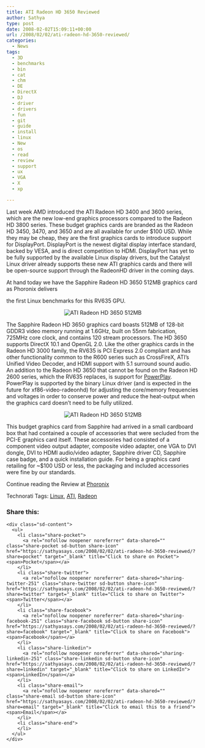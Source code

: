 ```yaml
---
title: ATI Radeon HD 3650 Reviewed
author: Sathya
type: post
date: 2008-02-02T15:09:11+00:00
url: /2008/02/02/ati-radeon-hd-3650-reviewed/
categories:
  - News
tags:
  - 3D
  - benchmarks
  - bin
  - cat
  - chm
  - DE
  - DirectX
  - DJ
  - driver
  - drivers
  - fun
  - git
  - guide
  - install
  - linux
  - New
  - os
  - read
  - review
  - support
  - ux
  - VGA
  - X
  - xp

---
```

Last week AMD introduced the ATI Radeon HD 3400 and 3600 series, which are the new low-end graphics processors compared to the Radeon HD 3800 series. These budget graphics cards are branded as the Radeon HD 3450, 3470, and 3650 and are all available for under $100 USD. While they may be cheap, they are the first graphics cards to introduce support for DisplayPort. DisplayPort is the newest digital display interface standard, backed by VESA, and is direct competition to HDMI. DisplayPort has yet to be fully supported by the available Linux display drivers, but the Catalyst Linux driver already supports these new ATI graphics cards and there will be open-source support through the RadeonHD driver in the coming days.

At hand today we have the Sapphire Radeon HD 3650 512MB graphics card as Phoronix delivers
  
the first Linux benchmarks for this RV635 GPU.

<p align="center">
  <img src="http://www.phoronix.net/image.php?id=985&image=sapphire_hd3650_pkg" title="ATI Radeon HD 3650 512MB" />
</p>

<p align="left">
  The Sapphire Radeon HD 3650 graphics card boasts 512MB of 128-bit GDDR3 video memory running at 1.6GHz, built on 55nm fabrication, 725MHz core clock, and contains 120 stream processors. The HD 3650 supports DirectX 10.1 and OpenGL 2.0. Like the other graphics cards in the Radeon HD 3000 family, the RV635 is PCI Express 2.0 compliant and has other functionality common to the R600 series such as CrossFireX, ATI&#8217;s Unified Video Decoder, and HDMI support with 5.1 surround sound audio. An addition to the Radeon HD 3650 that cannot be found on the Radeon HD 2600 series, which the RV635 replaces, is support for <a href="http://www.phoronix.com/vr.php?view=6401" target="_blank">PowerPlay</a>. PowerPlay is supported by the binary Linux driver (and is expected in the future for xf86-video-radeonhd) for adjusting the core/memory frequencies and voltages in order to conserve power and reduce the heat-output when the graphics card doesn&#8217;t need to be fully utilized.
</p>

<p align="center">
  <img src="http://www.phoronix.net/image.php?id=985&image=sapphire_hd3650_conts" title="ATI Radeon HD 3650 512MB" />
</p>

<p align="left">
  This budget graphics card from Sapphire had arrived in a small cardboard box that had contained a couple of accessories that were secluded from the PCI-E graphics card itself. These accessories had consisted of a component video output adapter, composite video adapter, one VGA to DVI dongle, DVI to HDMI audio/video adapter, Sapphire driver CD, Sapphire case badge, and a quick installation guide. For being a graphics card retailing for ~$100 USD or less, the packaging and included accessories were fine by our standards.
</p>

<p align="left">
  Continue reading the Review at <a href="http://www.phoronix.com/scan.php?page=article&item=985&num=1">Phoronix</a><br /> <a href="http://www.phoronix.com/scan.php?page=article&item=985&num=1"></a>
</p>

Technorati Tags: <a href="http://technorati.com/tag/Linux" class="performancingtags" rel="tag">Linux</a>, <a href="http://technorati.com/tag/ATI" class="performancingtags" rel="tag">ATI</a>, <a href="http://technorati.com/tag/Radeon" class="performancingtags" rel="tag">Radeon</a>

<div class="sharedaddy sd-sharing-enabled">
  <div class="robots-nocontent sd-block sd-social sd-social-icon-text sd-sharing">
    <h3 class="sd-title">
      Share this:
    </h3>
    
    <div class="sd-content">
      <ul>
        <li class="share-pocket">
          <a rel="nofollow noopener noreferrer" data-shared="" class="share-pocket sd-button share-icon" href="https://sathyasays.com/2008/02/02/ati-radeon-hd-3650-reviewed/?share=pocket" target="_blank" title="Click to share on Pocket"><span>Pocket</span></a>
        </li>
        <li class="share-twitter">
          <a rel="nofollow noopener noreferrer" data-shared="sharing-twitter-251" class="share-twitter sd-button share-icon" href="https://sathyasays.com/2008/02/02/ati-radeon-hd-3650-reviewed/?share=twitter" target="_blank" title="Click to share on Twitter"><span>Twitter</span></a>
        </li>
        <li class="share-facebook">
          <a rel="nofollow noopener noreferrer" data-shared="sharing-facebook-251" class="share-facebook sd-button share-icon" href="https://sathyasays.com/2008/02/02/ati-radeon-hd-3650-reviewed/?share=facebook" target="_blank" title="Click to share on Facebook"><span>Facebook</span></a>
        </li>
        <li class="share-linkedin">
          <a rel="nofollow noopener noreferrer" data-shared="sharing-linkedin-251" class="share-linkedin sd-button share-icon" href="https://sathyasays.com/2008/02/02/ati-radeon-hd-3650-reviewed/?share=linkedin" target="_blank" title="Click to share on LinkedIn"><span>LinkedIn</span></a>
        </li>
        <li class="share-email">
          <a rel="nofollow noopener noreferrer" data-shared="" class="share-email sd-button share-icon" href="https://sathyasays.com/2008/02/02/ati-radeon-hd-3650-reviewed/?share=email" target="_blank" title="Click to email this to a friend"><span>Email</span></a>
        </li>
        <li class="share-end">
        </li>
      </ul>
    </div>
  </div>
</div>